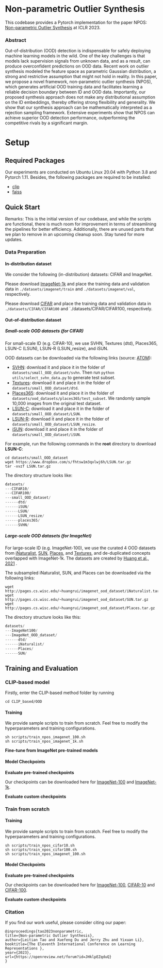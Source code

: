 # Non-parametric Outlier Synthesis

This codebase provides a Pytorch implementation for the paper NPOS: [Non-parametric Outlier Synthesis](https://openreview.net/forum?id=JHklpEZqduQ) at ICLR 2023.

### Abstract

Out-of-distribution (OOD) detection is indispensable for safely deploying machine learning models in the wild. One of the key challenges is that models lack supervision signals from unknown data, and as a result, can produce overconfident predictions on OOD data. Recent work on outlier synthesis modeled the feature space as parametric Gaussian distribution, a strong and restrictive assumption that might not hold in reality. In this paper, we propose a novel framework, non-parametric outlier synthesis (NPOS), which generates artificial OOD training data and facilitates learning a reliable decision boundary between ID and OOD data. Importantly, our proposed synthesis approach does not make any distributional assumption on the ID embeddings, thereby offering strong flexibility and generality. We show that our synthesis approach can be mathematically interpreted as a rejection sampling framework. Extensive experiments show that NPOS can achieve superior OOD detection performance, outperforming the competitive rivals by a significant margin. 

# Setup

## Required Packages

Our experiments are conducted on Ubuntu Linux 20.04 with Python 3.8 and Pytorch 1.11. Besides, the following packages are required to be installed:

- [clip](https://github.com/openai/CLIP)
- [faiss](https://github.com/facebookresearch/faiss)

## Quick Start

Remarks: This is the initial version of our codebase, and while the scripts are functional, there is much room for improvement in terms of streamlining the pipelines for better efficiency. Additionally, there are unused parts that we plan to remove in an upcoming cleanup soon. Stay tuned for more updates.

### Data Preparation

#### In-distribution dataset

We consider the following (in-distribution) datasets: CIFAR and ImageNet. 

Please download [ImageNet-1k](http://www.image-net.org/challenges/LSVRC/2012/index) and place the training data and validation data in `./datasets/imagenet/train` and `./datasets/imagenet/val`, respectively.

Please download [CIFAR](https://www.cs.toronto.edu/~kriz/cifar.html) and place the training data and validation data in `./datasets/CIFAR/CIFAR100` and `./datasets/CIFAR/CIFAR100, respectively.

#### Out-of-distribution dataset

##### **Small-scale OOD datasets** (for CIFAR)

 For small-scale ID (e.g. CIFAR-10), we use SVHN, Textures (dtd), Places365, LSUN-C (LSUN), LSUN-R (LSUN_resize), and iSUN. 

OOD datasets can be downloaded via the following links (source: [ATOM](https://github.com/jfc43/informative-outlier-mining/blob/master/README.md)):

* [SVHN](http://ufldl.stanford.edu/housenumbers/test_32x32.mat): download it and place it in the folder of `datasets/small_OOD_dataset/svhn`. Then run `python utils/select_svhn_data.py` to generate test subset.
* [Textures](https://www.robots.ox.ac.uk/~vgg/data/dtd/download/dtd-r1.0.1.tar.gz): download it and place it in the folder of `datasets/small_OOD_dataset/dtd`.
* [Places365](http://data.csail.mit.edu/places/places365/test_256.tar): download it and place it in the folder of `datasets/ood_datasets/places365/test_subset`. We randomly sample 10,000 images from the original test dataset. 
* [LSUN-C](https://www.dropbox.com/s/fhtsw1m3qxlwj6h/LSUN.tar.gz): download it and place it in the folder of `datasets/small_OOD_dataset/LSUN`.
* [LSUN-R](https://www.dropbox.com/s/moqh2wh8696c3yl/LSUN_resize.tar.gz): download it and place it in the folder of `datasets/small_OOD_dataset/LSUN_resize`.
* [iSUN](https://www.dropbox.com/s/ssz7qxfqae0cca5/iSUN.tar.gz): download it and place it in the folder of `datasets/small_OOD_dataset/iSUN`.

For example, run the following commands in the **root** directory to download **LSUN-C**:
```
cd datasets/small_OOD_dataset
wget https://www.dropbox.com/s/fhtsw1m3qxlwj6h/LSUN.tar.gz
tar -xvzf LSUN.tar.gz
```

The directory structure looks like:

```python
datasets/
---CIFAR10/
---CIFAR100/
---small_OOD_dataset/
------dtd/
------iSUN/
------LSUN/
------LSUN_resize/
------places365/
------SVHN/
```

##### **Large-scale OOD datasets** (for ImageNet)

For large-scale ID (e.g. ImageNet-100), we use the curated 4 OOD datasets from [iNaturalist](https://arxiv.org/pdf/1707.06642.pdf), [SUN](https://vision.princeton.edu/projects/2010/SUN/paper.pdf), [Places](http://places2.csail.mit.edu/PAMI_places.pdf), and [Textures](https://arxiv.org/pdf/1311.3618.pdf), and de-duplicated concepts overlapped with ImageNet-1k. The datasets are created by  [Huang et al., 2021](https://github.com/deeplearning-wisc/large_scale_ood) .

The subsampled iNaturalist, SUN, and Places can be downloaded via the following links:

```
wget http://pages.cs.wisc.edu/~huangrui/imagenet_ood_dataset/iNaturalist.tar.gz
wget http://pages.cs.wisc.edu/~huangrui/imagenet_ood_dataset/SUN.tar.gz
wget http://pages.cs.wisc.edu/~huangrui/imagenet_ood_dataset/Places.tar.gz

```
The directory structure looks like this:
```python
datasets/
---ImageNet100/
---ImageNet_OOD_dataset/
------dtd/
------iNaturalist/
------Places/
------SUN/
```


## Training and Evaluation 

### CLIP-based model

Firstly, enter the CLIP-based method folder by running

```
cd CLIP_based/OOD
```

#### Training

We provide sample scripts to train from scratch. Feel free to modify the hyperparameters and training configurations.

```
sh scripts/train_npos_imagenet_100.sh
sh scripts/train_npos_imagenet_1k.sh
```

**Fine-tune from ImageNet pre-trained models**

#### Model Checkpoints

**Evaluate pre-trained checkpoints** 

Our checkpoints can be downloaded here for [ImageNet-100](https://drive.google.com/drive/folders/1SjW2kvhDQ6qcsIo5TR7eLMrcL3r6Y3QN?usp=share_link) and [ImageNet-1k](https://drive.google.com/drive/folders/1rkXQYHcaITZCj55OLNXqy_b-yjktONrn?usp=share_link). 

**Evaluate custom checkpoints** 

### **Train from scratch** 

#### Training

We provide sample scripts to train from scratch. Feel free to modify the hyperparameters and training configurations.

```
sh scripts/train_npos_cifar10.sh
sh scripts/train_npos_cifar100.sh
sh scripts/train_npos_imagenet_100.sh
```

#### Model Checkpoints

**Evaluate pre-trained checkpoints** 

Our checkpoints can be downloaded here for [ImageNet-100](https://drive.google.com/drive/folders/1SjW2kvhDQ6qcsIo5TR7eLMrcL3r6Y3QN?usp=share_link), [CIFAR-10](https://drive.google.com/drive/folders/1rkXQYHcaITZCj55OLNXqy_b-yjktONrn?usp=share_link) and [CIFAR-100](https://drive.google.com/drive/folders/1rkXQYHcaITZCj55OLNXqy_b-yjktONrn?usp=share_link). 

**Evaluate custom checkpoints** 

### Citation

If you find our work useful, please consider citing our paper:

```
@inproceedings{tao2023nonparametric,
title={Non-parametric Outlier Synthesis},
author={Leitian Tao and Xuefeng Du and Jerry Zhu and Yixuan Li},
booktitle={The Eleventh International Conference on Learning Representations },
year={2023},
url={https://openreview.net/forum?id=JHklpEZqduQ}
}
```
